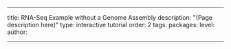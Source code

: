 ---

title: RNA-Seq Example without a Genome Assembly
description: "(Page description here)"
type: interactive tutorial
order: 2
tags: 
packages: 
level: 
author: 

---